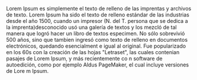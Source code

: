 Lorem Ipsum es simplemente el texto de relleno de las imprentas y archivos de texto. Lorem Ipsum ha sido el texto de relleno 
estándar de las industrias desde el año 1500, cuando un impresor (N. del T. persona que se dedica a la imprenta)desconocido usó una galería de textos y los mezcló de tal
manera que logró hacer un libro de textos especimen. No sólo sobrevivió 500 años, sino que tambien ingresó como texto de relleno en documentos electrónicos, quedando esencialment e igual al original. Fue popularizado en los 60s con la creación de las hojas "Letraset", las cuales contenian pasajes de Lorem Ipsum, y más recientemente co
n software de autoedición, como por ejemplo Aldus PageMaker, el cual incluye versiones de Lore
m Ipsum.